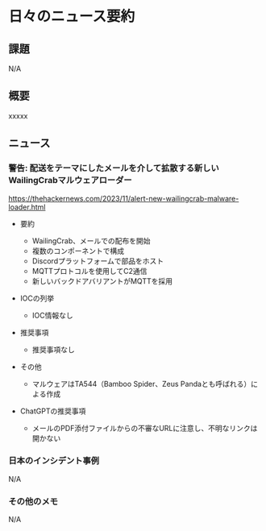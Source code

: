 # 日々のニュース要約

## 課題

N/A

## 概要

xxxxx

## ニュース

### 警告: 配送をテーマにしたメールを介して拡散する新しい WailingCrabマルウェアローダー
https://thehackernews.com/2023/11/alert-new-wailingcrab-malware-loader.html

- 要約
    - WailingCrab、メールでの配布を開始
    - 複数のコンポーネントで構成
    - Discordプラットフォームで部品をホスト
    - MQTTプロトコルを使用してC2通信
    - 新しいバックドアバリアントがMQTTを採用

- IOCの列挙
    - IOC情報なし

- 推奨事項
    - 推奨事項なし

- その他
    - マルウェアはTA544（Bamboo Spider、Zeus Pandaとも呼ばれる）による作成

- ChatGPTの推奨事項
    - メールのPDF添付ファイルからの不審なURLに注意し、不明なリンクは開かない

### 日本のインシデント事例
N/A

### その他のメモ
N/A